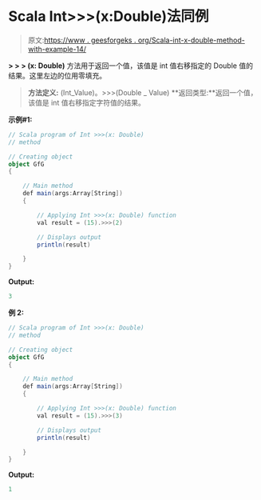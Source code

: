 # Scala Int>>>(x:Double)法同例

> 原文:[https://www . geesforgeks . org/Scala-int-x-double-method-with-example-14/](https://www.geeksforgeeks.org/scala-int-x-double-method-with-example-14/)

**> > > (x: Double)** 方法用于返回一个值，该值是 int 值右移指定的 Double 值的结果。这里左边的位用零填充。

> **方法定义:** (Int_Value)。>>>(Double _ Value)
> **返回类型:**返回一个值，该值是 int 值右移指定字符值的结果。

**示例#1:**

```scala
// Scala program of Int >>>(x: Double)
// method

// Creating object
object GfG
{ 

    // Main method
    def main(args:Array[String])
    {

        // Applying Int >>>(x: Double) function
        val result = (15).>>>(2)

        // Displays output
        println(result)

    }
} 
```

**Output:**

```scala
3

```

**例 2:**

```scala
// Scala program of Int >>>(x: Double)
// method

// Creating object
object GfG
{ 

    // Main method
    def main(args:Array[String])
    {

        // Applying Int >>>(x: Double) function
        val result = (15).>>>(3)

        // Displays output
        println(result)

    }
} 
```

**Output:**

```scala
1

```